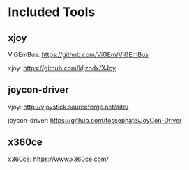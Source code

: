# Included Tools

## xjoy

ViGEmBus: https://github.com/ViGEm/ViGEmBus

xjoy: https://github.com/kljzndx/XJoy

## joycon-driver

vjoy: http://vjoystick.sourceforge.net/site/

joycon-driver: https://github.com/fossephate/JoyCon-Driver

## x360ce

x360ce: https://www.x360ce.com/
